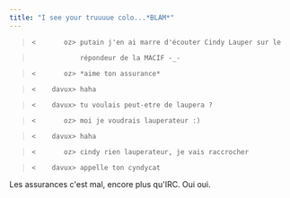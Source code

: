 ```yaml
---
title: "I see your truuuue colo...*BLAM*"
---
```


>

>  
>     <       oz> putain j'en ai marre d'écouter Cindy Lauper sur le

>  
>                 répondeur de la MACIF -_-

>  
>     <       oz> *aime ton assurance*

>  
>     <    davux> haha

>  
>     <    davux> tu voulais peut-etre de laupera ?

>  
>     <       oz> moi je voudrais lauperateur :)

>  
>     <    davux> haha

>  
>     <       oz> cindy rien lauperateur, je vais raccrocher

>  
>     <    davux> appelle ton cyndycat

>  
>  

Les assurances c'est mal, encore plus qu'IRC. Oui oui.

